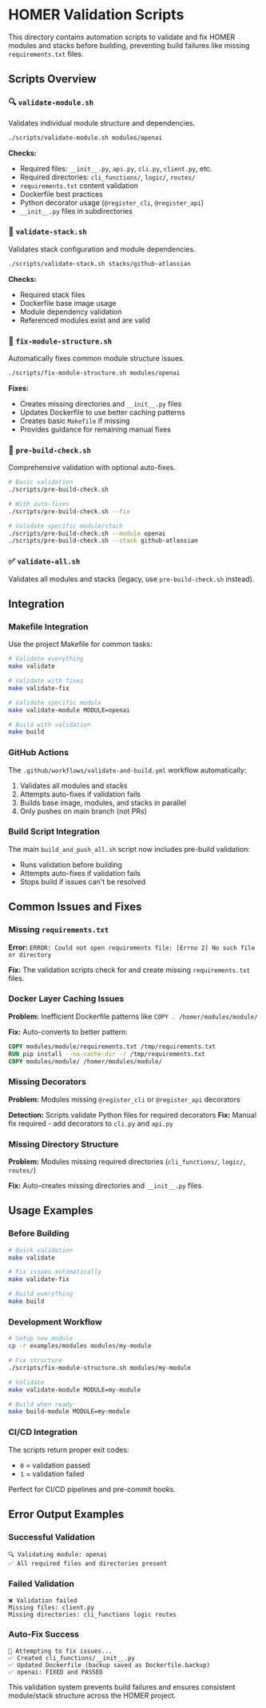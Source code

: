 # HOMER Validation Scripts

This directory contains automation scripts to validate and fix HOMER modules and stacks before building, preventing build failures like missing `requirements.txt` files.

## Scripts Overview

### 🔍 `validate-module.sh`
Validates individual module structure and dependencies.

```bash
./scripts/validate-module.sh modules/openai
```

**Checks:**
- Required files: `__init__.py`, `api.py`, `cli.py`, `client.py`, etc.
- Required directories: `cli_functions/`, `logic/`, `routes/`
- `requirements.txt` content validation
- Dockerfile best practices
- Python decorator usage (`@register_cli`, `@register_api`)
- `__init__.py` files in subdirectories

### 🧱 `validate-stack.sh`
Validates stack configuration and module dependencies.

```bash
./scripts/validate-stack.sh stacks/github-atlassian
```

**Checks:**
- Required stack files
- Dockerfile base image usage
- Module dependency validation
- Referenced modules exist and are valid

### 🔧 `fix-module-structure.sh`
Automatically fixes common module structure issues.

```bash
./scripts/fix-module-structure.sh modules/openai
```

**Fixes:**
- Creates missing directories and `__init__.py` files
- Updates Dockerfile to use better caching patterns
- Creates basic `Makefile` if missing
- Provides guidance for remaining manual fixes

### 🚀 `pre-build-check.sh`
Comprehensive validation with optional auto-fixes.

```bash
# Basic validation
./scripts/pre-build-check.sh

# With auto-fixes
./scripts/pre-build-check.sh --fix

# Validate specific module/stack
./scripts/pre-build-check.sh --module openai
./scripts/pre-build-check.sh --stack github-atlassian
```

### ✅ `validate-all.sh`
Validates all modules and stacks (legacy, use `pre-build-check.sh` instead).

## Integration

### Makefile Integration
Use the project Makefile for common tasks:

```bash
# Validate everything
make validate

# Validate with fixes
make validate-fix

# Validate specific module
make validate-module MODULE=openai

# Build with validation
make build
```

### GitHub Actions
The `.github/workflows/validate-and-build.yml` workflow automatically:
1. Validates all modules and stacks
2. Attempts auto-fixes if validation fails
3. Builds base image, modules, and stacks in parallel
4. Only pushes on main branch (not PRs)

### Build Script Integration
The main `build_and_push_all.sh` script now includes pre-build validation:
- Runs validation before building
- Attempts auto-fixes if validation fails
- Stops build if issues can't be resolved

## Common Issues and Fixes

### Missing `requirements.txt`
**Error:** `ERROR: Could not open requirements file: [Errno 2] No such file or directory`

**Fix:** The validation scripts check for and create missing `requirements.txt` files.

### Docker Layer Caching Issues
**Problem:** Inefficient Dockerfile patterns like `COPY . /homer/modules/module/`

**Fix:** Auto-converts to better pattern:
```dockerfile
COPY modules/module/requirements.txt /tmp/requirements.txt
RUN pip install --no-cache-dir -r /tmp/requirements.txt
COPY modules/module/ /homer/modules/module/
```

### Missing Decorators
**Problem:** Modules missing `@register_cli` or `@register_api` decorators

**Detection:** Scripts validate Python files for required decorators
**Fix:** Manual fix required - add decorators to `cli.py` and `api.py`

### Missing Directory Structure
**Problem:** Modules missing required directories (`cli_functions/`, `logic/`, `routes/`)

**Fix:** Auto-creates missing directories and `__init__.py` files

## Usage Examples

### Before Building
```bash
# Quick validation
make validate

# Fix issues automatically
make validate-fix

# Build everything
make build
```

### Development Workflow
```bash
# Setup new module
cp -r examples/modules modules/my-module

# Fix structure
./scripts/fix-module-structure.sh modules/my-module

# Validate
make validate-module MODULE=my-module

# Build when ready
make build-module MODULE=my-module
```

### CI/CD Integration
The scripts return proper exit codes:
- `0` = validation passed
- `1` = validation failed

Perfect for CI/CD pipelines and pre-commit hooks.

## Error Output Examples

### Successful Validation
```
🔍 Validating module: openai
✅ All required files and directories present
```

### Failed Validation
```
❌ Validation failed
Missing files: client.py
Missing directories: cli_functions logic routes
```

### Auto-Fix Success
```
🔧 Attempting to fix issues...
✅ Created cli_functions/__init__.py
✅ Updated Dockerfile (backup saved as Dockerfile.backup)
✅ openai: FIXED and PASSED
```

This validation system prevents build failures and ensures consistent module/stack structure across the HOMER project.